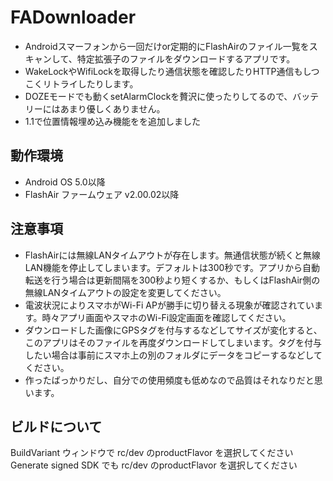 # FADownloader

+ Androidスマーフォンから一回だけor定期的にFlashAirのファイル一覧をスキャンして、特定拡張子のファイルをダウンロードするアプリです。
+ WakeLockやWifiLockを取得したり通信状態を確認したりHTTP通信もしつこくリトライしたりします。
+ DOZEモードでも動くsetAlarmClockを贅沢に使ったりしてるので、バッテリーにはあまり優しくありません。
+ 1.1で位置情報埋め込み機能をを追加しました

## 動作環境
+ Android OS 5.0以降
+ FlashAir ファームウェア v2.00.02以降

## 注意事項
+ FlashAirには無線LANタイムアウトが存在します。無通信状態が続くと無線LAN機能を停止してしまいます。デフォルトは300秒です。アプリから自動転送を行う場合は更新間隔を300秒より短くするか、もしくはFlashAir側の無線LANタイムアウトの設定を変更してください。
+ 電波状況によりスマホがWi-Fi APが勝手に切り替える現象が確認されています。時々アプリ画面やスマホのWi-Fi設定画面を確認してください。
+ ダウンロードした画像にGPSタグを付与するなどしてサイズが変化すると、このアプリはそのファイルを再度ダウンロードしてしまいます。タグを付与したい場合は事前にスマホ上の別のフォルダにデータをコピーするなどしてください。
+ 作ったばっかりだし、自分での使用頻度も低めなので品質はそれなりだと思います。

## ビルドについて
BuildVariant ウィンドウで rc/dev のproductFlavor を選択してください
Generate signed SDK でも rc/dev のproductFlavor を選択してください
